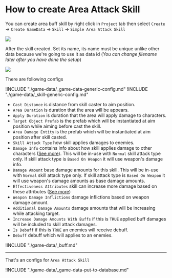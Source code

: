 # How to create Area Attack Skill

You can create area buff skill by right click in `Project` tab then select `Create` → `Create GameData` → `Skill` → `Simple Area Attack Skill`

![](../images/skills/005.png)

After the skill created. Set its name, its name must be unique unlike other data because we're going to use it as data id (*You can change filename later after you have done the setup*)

![](../images/skills/002.png)

There are following configs

!INCLUDE "./game-data/_game-data-generic-config.md"
!INCLUDE "./game-data/_skill-generic-config.md"
- `Cast Distance` is distance from skill caster to aim position.
- `Area Duration` is duration that the area will be appears.
- `Apply Duration` is duration that the area will apply damage to characters.
- `Target Object Prefab` is the prefab which will be instantiated at aim position while aiming before cast the skill.
- `Area Damage Entity` is the prefab which will be instantiated at aim position after skill casted.
- `Skill Attack Type` how skill applies damages to enemies.
- `Damage Info` contains info about how skill applies damage to other characters ([See more](pages/018-damage-info ':target=__blank')). This will be in-use with `Normal` skill attack type only. If skill attack type is `Based On Weapon` it will use weapon's damage info.
- `Damage Amount` base damage amounts for this skill. This will be in-use with `Normal` skill attack type only. If skill attack type is `Based On Weapon` it will use weapon's damage amounts as base damage amounts.
- `Effectiveness Attributes` skill can increase more damage based on these attributes ([See more](pages/104-character-stats-and-relates-data?id=attribute ':target=__blank'))
- `Weapon Damage Inflictions` damage inflictions based on weapon damage amount.
- `Additional Damage Amounts` damage amounts that will be increasing while attacking target.
- `Increase Damage Amounts With Buffs` if this is `TRUE` applied buff damages will be included to skill attack damages.
- `Is Debuff` if this is `TRUE` an enemies will receive debuff.
- `Debuff` debuff which will applies to an enemies.

!INCLUDE "./game-data/_buff.md"

* * *

That's an configs for `Area Attack Skill`

!INCLUDE "./game-data/_game-data-put-to-database.md"